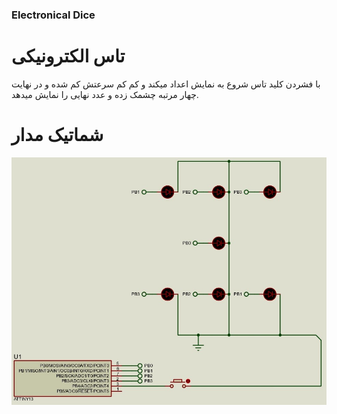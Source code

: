 ### Electronical Dice
# تاس الکترونیکی
با فشردن کلید تاس شروع به نمایش اعداد میکند و کم کم سرعتش کم شده و در نهایت چهار مرتبه چشمک زده و عدد نهایی را نمایش میدهد.
# شماتیک مدار
<img src="https://github.com/Reza-Skar/E-Tas/raw/main/Schematic.jpg"/>
